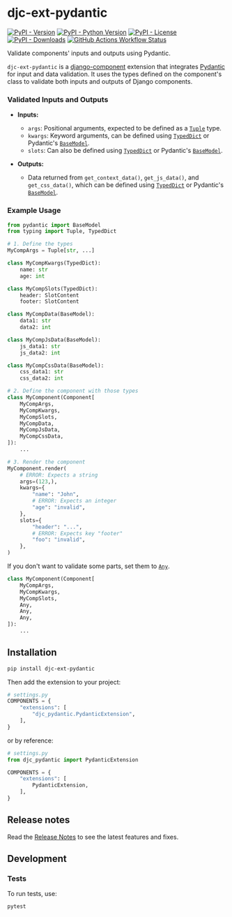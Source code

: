 # djc-ext-pydantic

[![PyPI - Version](https://img.shields.io/pypi/v/djc-ext-pydantic)](https://pypi.org/project/djc-ext-pydantic/) [![PyPI - Python Version](https://img.shields.io/pypi/pyversions/djc-ext-pydantic)](https://pypi.org/project/djc-ext-pydantic/) [![PyPI - License](https://img.shields.io/pypi/l/djc-ext-pydantic)](https://github.com/django-components/djc-ext-pydantic/blob/main/LICENSE) [![PyPI - Downloads](https://img.shields.io/pypi/dm/djc-ext-pydantic)](https://pypistats.org/packages/djc-ext-pydantic) [![GitHub Actions Workflow Status](https://img.shields.io/github/actions/workflow/status/django-components/djc-ext-pydantic/tests.yml)](https://github.com/django-components/djc-ext-pydantic/actions/workflows/tests.yml)

Validate components' inputs and outputs using Pydantic.

`djc-ext-pydantic` is a [django-component](https://github.com/django-components/django-components) extension that integrates [Pydantic](https://pydantic.dev/) for input and data validation. It uses the types defined on the component's class to validate both inputs and outputs of Django components.

### Validated Inputs and Outputs

- **Inputs:**

  - `args`: Positional arguments, expected to be defined as a [`Tuple`](https://docs.python.org/3/library/typing.html#typing.Tuple) type.
  - `kwargs`: Keyword arguments, can be defined using [`TypedDict`](https://docs.python.org/3/library/typing.html#typing.TypedDict) or Pydantic's [`BaseModel`](https://docs.pydantic.dev/latest/api/base_model/#pydantic.BaseModel).
  - `slots`: Can also be defined using [`TypedDict`](https://docs.python.org/3/library/typing.html#typing.TypedDict) or Pydantic's [`BaseModel`](https://docs.pydantic.dev/latest/api/base_model/#pydantic.BaseModel).

- **Outputs:**
  - Data returned from `get_context_data()`, `get_js_data()`, and `get_css_data()`, which can be defined using [`TypedDict`](https://docs.python.org/3/library/typing.html#typing.TypedDict) or Pydantic's [`BaseModel`](https://docs.pydantic.dev/latest/api/base_model/#pydantic.BaseModel).

### Example Usage

```python
from pydantic import BaseModel
from typing import Tuple, TypedDict

# 1. Define the types
MyCompArgs = Tuple[str, ...]

class MyCompKwargs(TypedDict):
    name: str
    age: int

class MyCompSlots(TypedDict):
    header: SlotContent
    footer: SlotContent

class MyCompData(BaseModel):
    data1: str
    data2: int

class MyCompJsData(BaseModel):
    js_data1: str
    js_data2: int

class MyCompCssData(BaseModel):
    css_data1: str
    css_data2: int

# 2. Define the component with those types
class MyComponent(Component[
    MyCompArgs,
    MyCompKwargs,
    MyCompSlots,
    MyCompData,
    MyCompJsData,
    MyCompCssData,
]):
    ...

# 3. Render the component
MyComponent.render(
    # ERROR: Expects a string
    args=(123,),
    kwargs={
        "name": "John",
        # ERROR: Expects an integer
        "age": "invalid",
    },
    slots={
        "header": "...",
        # ERROR: Expects key "footer"
        "foo": "invalid",
    },
)
```

If you don't want to validate some parts, set them to [`Any`](https://docs.python.org/3/library/typing.html#typing.Any).

```python
class MyComponent(Component[
    MyCompArgs,
    MyCompKwargs,
    MyCompSlots,
    Any,
    Any,
    Any,
]):
    ...
```

## Installation

```bash
pip install djc-ext-pydantic
```

Then add the extension to your project:

```python
# settings.py
COMPONENTS = {
    "extensions": [
        "djc_pydantic.PydanticExtension",
    ],
}
```

or by reference:

```python
# settings.py
from djc_pydantic import PydanticExtension

COMPONENTS = {
    "extensions": [
        PydanticExtension,
    ],
}
```

## Release notes

Read the [Release Notes](https://github.com/django-components/djc-ext-pydantic/tree/main/CHANGELOG.md)
to see the latest features and fixes.

## Development

### Tests

To run tests, use:

```bash
pytest
```

